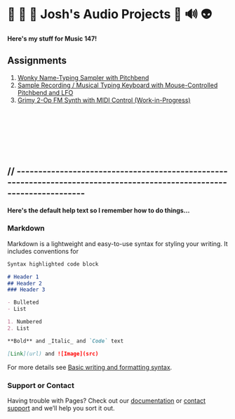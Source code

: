 # 👾 🎹 🤯 Josh's Audio Projects 🥴 🔊 👽

**Here's my stuff for Music 147!**

## Assignments
1. [Wonky Name-Typing Sampler with Pitchbend](https://drive.google.com/drive/u/1/folders/1ZnjRUARPPwt_N6qDzjyi4WcPfgmVnG6z)
2. [Sample Recording / Musical Typing Keyboard with Mouse-Controlled Pitchbend and LFO](https://drive.google.com/drive/u/1/folders/11ZYqXCuVM5pW7Ohy-AznJM1tgZAjMhYF)
3. [Grimy 2-Op FM Synth with MIDI Control (Work-in-Progress)](https://drive.google.com/drive/u/1/folders/1PtXRp3hsE-_M5avVBmWeiwvidIoOiIrF)


```








```
## // ----------------------------------------------------------------------------------------------------------------------
**Here's the default help text so I remember how to do things...**

### Markdown

Markdown is a lightweight and easy-to-use syntax for styling your writing. It includes conventions for

```markdown
Syntax highlighted code block

# Header 1
## Header 2
### Header 3

- Bulleted
- List

1. Numbered
2. List

**Bold** and _Italic_ and `Code` text

[Link](url) and ![Image](src)
```

For more details see [Basic writing and formatting syntax](https://docs.github.com/en/github/writing-on-github/getting-started-with-writing-and-formatting-on-github/basic-writing-and-formatting-syntax).


### Support or Contact

Having trouble with Pages? Check out our [documentation](https://docs.github.com/categories/github-pages-basics/) or [contact support](https://support.github.com/contact) and we’ll help you sort it out.
